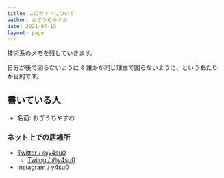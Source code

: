 ```yaml
---
title: このサイトについて
author: おぎうちやすお
date: 2021-07-15
layout: page
---
```


技術系のメモを残していきます。

自分が後で困らないように & 誰かが同じ理由で困らないように、というあたりが目的です。

## 書いている人

- 名前: おぎうちやすお

### ネット上での居場所

- [Twitter / @y4su0](https://twitter.com/y4su0)
    - [Twilog / @y4su0](https://twilog.org/y4su0)
- [Instagram / y4su0](https://www.instagram.com/y4su0)

